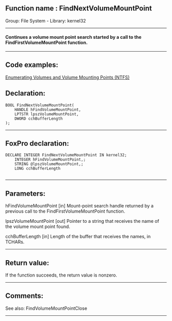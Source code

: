 
## Function name : FindNextVolumeMountPoint
Group: File System - Library: kernel32    
***  


#### Continues a volume mount point search started by a call to the FindFirstVolumeMountPoint function. 
***  


## Code examples:
[Enumerating Volumes and Volume Mounting Points (NTFS)](../../samples/sample_087.md)  

## Declaration:
```foxpro  
BOOL FindNextVolumeMountPoint(
	HANDLE hFindVolumeMountPoint,
	LPTSTR lpszVolumeMountPoint,
	DWORD cchBufferLength
);  
```  
***  


## FoxPro declaration:
```foxpro  
DECLARE INTEGER FindNextVolumeMountPoint IN kernel32;
	INTEGER hFindVolumeMountPoint,;
	STRING @lpszVolumeMountPoint,;
	LONG cchBufferLength
  
```  
***  


## Parameters:
hFindVolumeMountPoint 
[in] Mount-point search handle returned by a previous call to the FindFirstVolumeMountPoint function. 

lpszVolumeMountPoint 
[out] Pointer to a string that receives the name of the volume mount point found. 

cchBufferLength 
[in] Length of the buffer that receives the names, in TCHARs.  
***  


## Return value:
If the function succeeds, the return value is nonzero.  
***  


## Comments:
See also: FindVolumeMountPointClose   
  
***  

